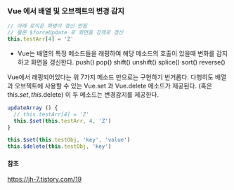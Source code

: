 ### Vue 에서 배열 및 오브젝트의 변경 감지

```js
// 아래 로직은 화명이 갱신 안됨
// 물론 $forceUpdate 로 화면을 강제로 갱신
this.testArr[4] = 'Z'
```

- Vue는 배열의 특정 메소드들을 래핑하여 해당 메소드의 호출이 있을때 변화를 감지하고 화면을 갱신한다.
push()
pop()
shift()
unshift()
splice()
sort()
reverse()

Vue에서 래핑되어있다는 위 7가지 메소드 만으로는 구현하기 번거롭다.
다행히도 배열과 오브젝트에 사용할 수 있는 Vue.set 과 Vue.delete 메소드가 제공된다. (혹은 this.$set, this.$delete)
이 두 메소드는 변경감지를 제공한다.

```js
updateArray () {
  // this.testArr[4] = 'Z'
  this.$set(this.testArr, 4, 'Z')
}

this.$set(this.testObj, 'key', 'value')
this.$delete(this.testObj, 'key')
```

#### 참조
https://jh-7.tistory.com/19